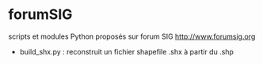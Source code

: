 forumSIG
========

scripts et modules Python proposés sur forum SIG http://www.forumsig.org

+ build_shx.py : reconstruit un fichier shapefile .shx à partir du .shp
